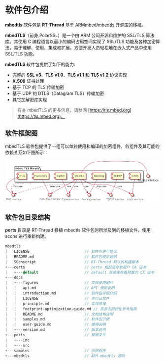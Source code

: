 # 软件包介绍

 [**mbedtls**](https://github.com/RT-Thread-packages/mbedtls) 软件包是 **RT-Thread** 基于 [ARMmbed/mbedtls](https://github.com/ARMmbed/mbedtls/) 开源库的移植。

**mbedTLS**（前身 PolarSSL）是一个由 ARM 公司开源和维护的 SSL/TLS 算法库。其使用 C 编程语言以最小的编码占用空间实现了 SSL/TLS 功能及各种加密算法，易于理解、使用、集成和扩展，方便开发人员轻松地在嵌入式产品中使用 SSL/TLS 功能。

**mbedTLS** 软件包提供了如下的能力:

- 完整的 **SSL v3**、**TLS v1.0**、**TLS v1.1** 和 **TLS v1.2** 协议实现
- **X.509** 证书处理
- 基于 TCP 的 TLS 传输加密
- 基于 UDP 的 DTLS（Datagram TLS）传输加密
- 其它加解密库实现

> 有关 mbedTLS 的更多信息，请参阅 [https://tls.mbed.org](https://tls.mbed.org)。

## 软件框架图

mbedTLS 软件包提供了一组可以单独使用和编译的加密组件，各组件及其可能的依赖关系如下图所示：

![mbedtls 软件框架图](./figures/mbedtlsComponentsDependencies.png)

## 软件包目录结构

**ports** 目录是 RT-Thread 移植 mbedtls 软件包时所涉及到的移植文件，使用 scons 进行重新构建。

```c
mbedtls
|   LICENSE                         // 软件包许可协议
|   README.md                       // 软件包使用说明
|   SConscript                      // RT-Thread 默认的构建脚本
+---certs                           // certs 根目录存放用户 CA 证书
|   +---default                     // default 目录保存着预置的 CA 证书
+---docs
|   +---figures                     // 文档使用图片
|   |   api.md                      // API 使用说明
|   |   introduction.md             // 软件包详细介绍
|   |   LICENSE                     // 许可证文件
|   |   principle.md                // 实现原理
|   |   footprint-optimization-guide.md // 资源占用优化参考指南
|   |   README.md                   // 文档结构说明
|   |   samples.md                  // 软件包示例
|   |   user-guide.md               // 使用说明
|   +---version.md                  // 版本说明
+---ports                           // 移植文件
|   +---inc
|   +---src
+---samples                         // 示例程序
+---mbedtls                         // ARM mbedtls 源码
```
